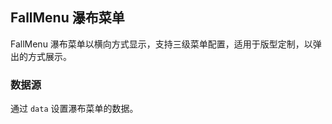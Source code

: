 <div class="demo-header">
<p class="overviewicon">
  <span class="wapi-navigation-fallmenu"/>
</p>

## FallMenu 瀑布菜单

<nova-uxlink widget-name="FallMenu"></nova-uxlink>

FallMenu 瀑布菜单以横向方式显示，支持三级菜单配置，适用于版型定制，以弹出的方式展示。
</div>

### 数据源

通过 `data` 设置瀑布菜单的数据。

<nova-demo-view link="fall-menu/data-resource"></nova-demo-view>

<br>
